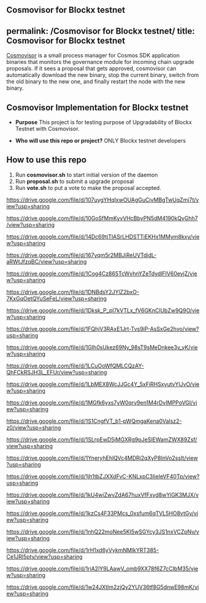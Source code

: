 Cosmovisor for Blockx testnet
---
permalink: /Cosmovisor for Blockx testnet/
title: Cosmovisor for Blockx testnet
---

[Cosmovisor](https://docs.cosmos.network/main/tooling/cosmovisor) is a small process manager for Cosmos SDK application binaries that monitors the governance module for incoming chain upgrade proposals. If it sees a proposal that gets approved, cosmovisor can automatically download the new binary, stop the current binary, switch from the old binary to the new one, and finally restart the node with the new binary.

## Cosmovisor Implementation for Blockx testnet
* **Purpose**
This project is for testing purpose of Upgradability of Blockx Testnet with Cosmovisor.

* **Who will use this repo or project?**
ONLY Blockx testnet developers

## How to use this repo

1. Run **cosmovisor.sh** to start initial version of the daemon
2. Run **proposal.sh** to submit a upgrade proposal
3. Run **vote.sh** to put a vote to make the proposal accepted.

https://drive.google.com/file/d/107uygYHqIxwOUAgGuCivMBgTwUqZmj7t/view?usp=sharing

https://drive.google.com/file/d/10GoSfMmKyvVHcBbyPN5dM4190kQvGhh7/view?usp=sharing

https://drive.google.com/file/d/14Dc69tjTIASrLHDSTTiEKHx1MMym8kxy/view?usp=sharing

https://drive.google.com/file/d/167yqm5r2MBJiReUVTdidL-aRWtJfzqBC/view?usp=sharing

https://drive.google.com/file/d/1Cog4Cz865TcWvhnYZeTdydlFIV60evjZ/view?usp=sharing

https://drive.google.com/file/d/1DNBdsY2JYlZ2bxO-7KxGqOetQYuSeFeL/view?usp=sharing

https://drive.google.com/file/d/1Dksk_P_pI7kVTLx_fV6GKnClUbZw9Q9O/view?usp=sharing

https://drive.google.com/file/d/1FQhjV3RAxE1Jrt-Tvs9iP-AsSxGe2hvo/view?usp=sharing

https://drive.google.com/file/d/1GIh0sUkez69Ny_98sT9sMeDnkee3v_yK/view?usp=sharing

https://drive.google.com/file/d/1LCuOoWfQMLCQzAY-QhFCkRSJH3L_EFUr/view?usp=sharing

https://drive.google.com/file/d/1LbMEX8WcJJGc4Y_5xFiRHSxyutvYIJvO/view?usp=sharing

https://drive.google.com/file/d/1MGfk6yxs7yW0qrv9en1M4rDvIMPPoVGI/view?usp=sharing

https://drive.google.com/file/d/1S1CngfVT_b1-pWQmgaKena0Valsz2-z0/view?usp=sharing

https://drive.google.com/file/d/1SLrpEwD5jMGXRg9pJeSlEWamZWX89Zsf/view?usp=sharing

https://drive.google.com/file/d/1YneryhEhlQVc4MDRj2qXyP8InVo2ssIt/view?usp=sharing

https://drive.google.com/file/d/1jh1tbZJXXdFvC-KNLxpC3lieIeVF40Tp/view?usp=sharing

https://drive.google.com/file/d/1kU4wiZwvZdA67huxVfFxyd8wYiGK3MJX/view?usp=sharing

https://drive.google.com/file/d/1kzCs4F33PMcs_0xsfum6qTVL5HO8vtGy/view?usp=sharing

https://drive.google.com/file/d/1nhQ22moNee5Kl5wSGYcy3JS1nxVCZpNv/view?usp=sharing

https://drive.google.com/file/d/1rH1xd6yVykmNMlkYRT385-Ce1JRl5pty/view?usp=sharing

https://drive.google.com/file/d/1riA2lY9LAawV_omb9XX78f6Z7cCIbM35/view?usp=sharing

https://drive.google.com/file/d/1w24JXtIm2zjQy2YUV36tf8G5dnwE98mK/view?usp=sharing
